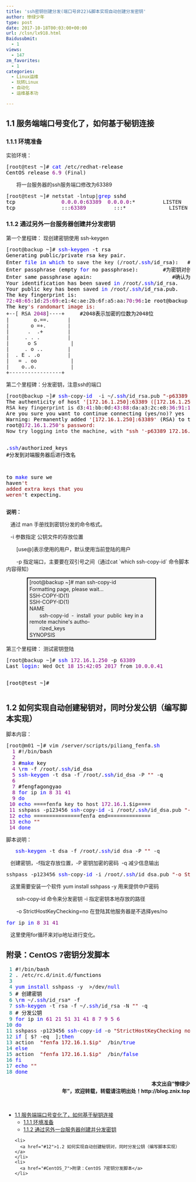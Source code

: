 ```yaml
---
title: 'ssh密钥创建分发(端口号非22)&脚本实现自动创建分发密钥'
author: 惨绿少年
type: post
date: 2017-10-18T00:03:00+00:00
url: /clsn/lx918.html
Baidusubmit:
  - 1
views:
  - 147
zm_favorites:
  - 1
categories:
  - Linux运维
  - 玩转Linux
  - 自动化
  - 运维基本功

---
```

## <span id="11">1.1 <span style="font-family: '微软雅黑',sans-serif;">服务端端口号变化了，如何基于秘钥连接</span></span>

### <span id="111">1.1.1 <span style="font-family: '微软雅黑',sans-serif;">环境准备</span></span>

<span style="font-family: '微软雅黑',sans-serif;">实验环境：</span>

<div class="cnblogs_code">
  <pre>[root@test ~]# <span style="color: #0000ff;">cat</span> /etc/redhat-<span style="color: #000000;">release
CentOS release </span><span style="color: #800080;">6.9</span> (Final)</pre>
</div>

<p style="margin-left: 21.0pt;">
  <span style="font-family: '微软雅黑',sans-serif;">将一台服务器的</span>ssh<span style="font-family: '微软雅黑',sans-serif;">服务端口修改为</span>63389
</p>

<div class="cnblogs_code">
  <pre>[root@test ~]# netstat -lntup|<span style="color: #0000ff;">grep</span><span style="color: #000000;"> sshd
tcp        </span><span style="color: #800080;"></span>      <span style="color: #800080;"></span> <span style="color: #800080;">0.0</span>.<span style="color: #800080;">0.0</span>:<span style="color: #800080;">63389</span>  <span style="color: #800080;">0.0</span>.<span style="color: #800080;">0.0</span>:*         LISTEN      <span style="color: #800080;">5083</span>/<span style="color: #000000;">sshd          
tcp        </span><span style="color: #800080;"></span>      <span style="color: #800080;"></span> :::<span style="color: #800080;">63389</span>         :::*              LISTEN      <span style="color: #800080;">5083</span>/sshd   </pre>
</div>

### <span id="112">1.1.2 <span style="font-family: '微软雅黑',sans-serif;">通过另外一台服务器创建并分发密钥</span></span>

<span style="font-family: '微软雅黑',sans-serif;">第一个里程碑：</span> <span style="font-family: '微软雅黑',sans-serif;">现创建密钥使用</span> ssh-keygen

<div class="cnblogs_code">
  <pre>[root@backup ~]# <span style="color: #0000ff;">ssh-keygen</span> -<span style="color: #000000;">t rsa
Generating public</span>/<span style="color: #000000;">private rsa key pair.
Enter </span><span style="color: #0000ff;">file</span> <span style="color: #0000ff;">in</span> <span style="color: #0000ff;">which</span> to save the key (/root/.<span style="color: #0000ff;">ssh</span>/<span style="color: #000000;">id_rsa):   #指定密钥对的保存路径
Enter passphrase (empty </span><span style="color: #0000ff;">for</span><span style="color: #000000;"> no passphrase):        #为密钥对创建密码
Enter same passphrase again:                          #确认为密钥对创建的密码
Your identification has been saved </span><span style="color: #0000ff;">in</span> /root/.<span style="color: #0000ff;">ssh</span>/<span style="color: #000000;">id_rsa.
Your public key has been saved </span><span style="color: #0000ff;">in</span> /root/.<span style="color: #0000ff;">ssh</span>/<span style="color: #000000;">id_rsa.pub.
The key fingerprint is:
</span><span style="color: #800080;">72</span>:<span style="color: #800080;">48</span>:<span style="color: #800080;">65</span>:1d:<span style="color: #800080;">25</span>:<span style="color: #800080;">69</span>:e1:4c:ae:2b:6f:a5:aa:<span style="color: #800080;">70</span>:<span style="color: #800080;">96</span><span style="color: #000000;">:1e root@backup
The key</span><span style="color: #800000;">'</span><span style="color: #800000;">s randomart image is:</span>
+--[ RSA <span style="color: #800080;">2048</span>]----+<span style="color: #000000;">     #2048表示加密的位数为2048位
</span>|        o.==.      |
|       o =+.       |
|      .  .+        |
|     . . .         |
|      o S           |
|     . o ..        |
|  . E . .o         |
|   = . oo           |
|    o..o.           |
+-----------------+</pre>
</div>

<span style="font-family: '微软雅黑',sans-serif;">第二个里程碑：分发密钥，注意</span>ssh<span style="font-family: '微软雅黑',sans-serif;">的端口</span>

<div class="cnblogs_code">
  <pre>[root@backup ~]# <span style="color: #0000ff;">ssh</span>-copy-<span style="color: #0000ff;">id</span>  -i ~/.<span style="color: #0000ff;">ssh</span>/id_rsa.pub <span style="color: #800000;">"</span><span style="color: #800000;">-p63389 172.16.1.250</span><span style="color: #800000;">"</span><span style="color: #000000;">
The authenticity of host </span><span style="color: #800000;">'</span><span style="color: #800000;">[172.16.1.250]:63389 ([172.16.1.250]:63389)</span><span style="color: #800000;">'</span> can<span style="color: #800000;">'</span><span style="color: #800000;">t be established.</span>
RSA key fingerprint is d3:<span style="color: #800080;">41</span>:bb:0d:<span style="color: #800080;">43</span>:<span style="color: #800080;">88</span>:da:a3:2c:e8:<span style="color: #800080;">36</span>:<span style="color: #800080;">91</span>:<span style="color: #800080;">11</span><span style="color: #000000;">:c9:e4:9c.
Are you sure you want to continue connecting (yes</span>/no)?<span style="color: #000000;"> yes
Warning: Permanently added </span><span style="color: #800000;">'</span><span style="color: #800000;">[172.16.1.250]:63389</span><span style="color: #800000;">'</span><span style="color: #000000;"> (RSA) to the list of known hosts.
root@</span><span style="color: #800080;">172.16</span>.<span style="color: #800080;">1.250</span><span style="color: #800000;">'</span><span style="color: #800000;">s password:</span>
Now try logging into the machine, with <span style="color: #800000;">"</span><span style="color: #800000;">ssh '-p63389 172.16.1.250'</span><span style="color: #800000;">"</span>, and check <span style="color: #0000ff;">in</span><span style="color: #000000;">:
 
  .</span><span style="color: #0000ff;">ssh</span>/<span style="color: #000000;">authorized_keys   #分发到对端服务器后进行改名

to </span><span style="color: #0000ff;">make</span> sure we haven<span style="color: #800000;">'</span><span style="color: #800000;">t added extra keys that you weren</span><span style="color: #800000;">'</span>t expecting.</pre>
</div>

**<span style="font-family: '微软雅黑',sans-serif;">说明：</span>**

&nbsp;&nbsp; <span style="font-family: '微软雅黑',sans-serif;">通过</span> man <span style="font-family: '微软雅黑',sans-serif;">手册找到密钥分发的命令格式。</span>

&nbsp;&nbsp; -i <span style="font-family: '微软雅黑',sans-serif;">参数指定</span> <span style="font-family: '微软雅黑',sans-serif;">公钥文件的存放位置</span>

<p style="text-indent: 21.0pt;">
  [use@]<span style="font-family: '微软雅黑',sans-serif;">表示使用的用户，默认使用当前登陆的用户</span>
</p>

<p style="text-indent: 21.0pt;">
  -p <span style="font-family: '微软雅黑',sans-serif;">指定端口，主要要在双引号之间（通过</span><span style="font-size: 10.5pt;">cat `which ssh-copy-id` </span><span style="font-size: 10.5pt; font-family: '微软雅黑',sans-serif;">命令</span><span style="font-family: '微软雅黑',sans-serif;">脚本内容得知）</span>
</p>

<div style="border: solid windowtext 2.0pt; padding: 1.0pt 4.0pt 1.0pt 4.0pt; background: #F2F2F2; margin-left: 42.5pt; margin-right: 69.6pt;">
  <p style="margin: 1pt 0cm; background-image: initial; background-position: initial; background-size: initial; background-repeat: initial; background-attachment: initial; background-origin: initial; background-clip: initial;">
    [root@backup ~]# man ssh-copy-id
  </p>
  
  <p style="margin: 1pt 0cm; background-image: initial; background-position: initial; background-size: initial; background-repeat: initial; background-attachment: initial; background-origin: initial; background-clip: initial;">
    Formatting page, please wait...
  </p>
  
  <p style="margin: 1pt 0cm; background-image: initial; background-position: initial; background-size: initial; background-repeat: initial; background-attachment: initial; background-origin: initial; background-clip: initial;">
    SSH-COPY-ID(1)&nbsp;&nbsp;&nbsp;&nbsp;&nbsp;&nbsp;&nbsp;&nbsp;&nbsp;&nbsp;&nbsp;&nbsp;&nbsp;&nbsp;&nbsp;&nbsp;&nbsp;&nbsp;&nbsp;&nbsp;&nbsp;&nbsp;&nbsp;&nbsp;&nbsp;&nbsp;&nbsp;&nbsp;&nbsp;&nbsp;&nbsp;&nbsp;&nbsp;&nbsp;&nbsp;&nbsp;&nbsp;&nbsp;&nbsp;&nbsp;&nbsp;&nbsp;&nbsp;&nbsp;&nbsp;&nbsp;&nbsp;&nbsp;&nbsp; SSH-COPY-ID(1)
  </p>
  
  <p style="margin: 1pt 0cm; background-image: initial; background-position: initial; background-size: initial; background-repeat: initial; background-attachment: initial; background-origin: initial; background-clip: initial;">
    NAME
  </p>
  
  <p style="margin: 1pt 0cm; background-image: initial; background-position: initial; background-size: initial; background-repeat: initial; background-attachment: initial; background-origin: initial; background-clip: initial;">
    &nbsp;&nbsp;&nbsp;&nbsp;&nbsp;&nbsp; ssh-copy-id&nbsp; -&nbsp; install&nbsp; your&nbsp; public&nbsp; key in a remote machine's autho-
  </p>
  
  <p style="margin: 1pt 0cm; background-image: initial; background-position: initial; background-size: initial; background-repeat: initial; background-attachment: initial; background-origin: initial; background-clip: initial;">
    &nbsp;&nbsp;&nbsp;&nbsp;&nbsp;&nbsp; rized_keys
  </p>
  
  <p style="margin: 1pt 0cm; background-image: initial; background-position: initial; background-size: initial; background-repeat: initial; background-attachment: initial; background-origin: initial; background-clip: initial;">
    SYNOPSIS
  </p>
</div>

<span style="font-family: '微软雅黑',sans-serif;">第三个里程碑：</span> <span style="font-family: '微软雅黑',sans-serif;">测试密钥登陆</span>

<div class="cnblogs_code">
  <pre>[root@backup ~]# <span style="color: #0000ff;">ssh</span> <span style="color: #800080;">172.16</span>.<span style="color: #800080;">1.250</span> -p <span style="color: #800080;">63389</span><span style="color: #000000;">
Last </span><span style="color: #0000ff;">login</span>: Wed Oct <span style="color: #800080;">18</span> <span style="color: #800080;">15</span>:<span style="color: #800080;">42</span>:<span style="color: #800080;">05</span> <span style="color: #800080;">2017</span> from <span style="color: #800080;">10.0</span>.<span style="color: #800080;">0.41</span><span style="color: #000000;">

[root@test </span>~]#</pre>
</div>

## <span id="12">1.2 <span style="font-family: '微软雅黑',sans-serif;">如何实现自动创建秘钥对，同时分发公钥（编写脚本实现）</span></span>

<span style="font-family: '微软雅黑',sans-serif;">脚本内容：</span>

<div class="cnblogs_code">
  <pre>[root@m01 ~]# vim /server/scripts/piliang_fenfa.<span style="color: #0000ff;">sh</span> 
  <span style="color: #800080;">1</span> #!/bin/<span style="color: #000000;">bash
  </span><span style="color: #800080;">2</span> 
  <span style="color: #800080;">3</span> #<span style="color: #0000ff;">make</span><span style="color: #000000;"> key
  </span><span style="color: #800080;">4</span> \<span style="color: #0000ff;">rm</span> -f /root/.<span style="color: #0000ff;">ssh</span>/<span style="color: #000000;">id_dsa
  </span><span style="color: #800080;">5</span> <span style="color: #0000ff;">ssh-keygen</span> -t dsa -f /root/.<span style="color: #0000ff;">ssh</span>/id_dsa -P <span style="color: #800000;">""</span> -<span style="color: #000000;">q
  </span><span style="color: #800080;">6</span> 
  <span style="color: #800080;">7</span><span style="color: #000000;"> #fengfagongyao
  </span><span style="color: #800080;">8</span> <span style="color: #0000ff;">for</span> ip <span style="color: #0000ff;">in</span> <span style="color: #800080;">8</span> <span style="color: #800080;">31</span> <span style="color: #800080;">41</span>
  <span style="color: #800080;">9</span> <span style="color: #0000ff;">do</span>
 <span style="color: #800080;">10</span> <span style="color: #0000ff;">echo</span> ====fenfa key to host <span style="color: #800080;">172.16</span>.<span style="color: #800080;">1</span>.$ip====
 <span style="color: #800080;">11</span> sshpass -p123456 <span style="color: #0000ff;">ssh</span>-copy-<span style="color: #0000ff;">id</span> -i /root/.<span style="color: #0000ff;">ssh</span>/id_dsa.pub <span style="color: #800000;">"</span><span style="color: #800000;">-o StrictHostKeyChecking=no root@172.16.1.$ip</span><span style="color: #800000;">"</span>
 <span style="color: #800080;">12</span> <span style="color: #0000ff;">echo</span> ===============fenfa end==============
 <span style="color: #800080;">13</span> <span style="color: #0000ff;">echo</span> <span style="color: #800000;">""</span>
 <span style="color: #800080;">14</span> <span style="color: #0000ff;">done</span></pre>
</div>

<span style="font-family: '微软雅黑',sans-serif;">脚本说明：</span>

<div class="cnblogs_code">
  <pre>   <span style="color: #0000ff;">ssh-keygen</span> -t dsa -f /root/.<span style="color: #0000ff;">ssh</span>/id_dsa -P <span style="color: #800000;">""</span> -q</pre>
</div>

&nbsp;&nbsp; <span style="font-family: '微软雅黑',sans-serif;">创建密钥，</span>-f<span style="font-family: '微软雅黑',sans-serif;">指定存放位置，</span>-P <span style="font-family: '微软雅黑',sans-serif;">密钥加密的密码</span>&nbsp; -q <span style="font-family: '微软雅黑',sans-serif;">减少信息输出</span>

<div class="cnblogs_code">
  <pre>sshpass -p123456 <span style="color: #0000ff;">ssh</span>-copy-<span style="color: #0000ff;">id</span> -i /root/.<span style="color: #0000ff;">ssh</span>/id_dsa.pub <span style="color: #800000;">"</span><span style="color: #800000;">-o StrictHostKeyChecking=no root@172.16.1.$ip</span><span style="color: #800000;">"</span></pre>
</div>

&nbsp;&nbsp; <span style="font-family: '微软雅黑',sans-serif;">这里需要安装一个软件</span> <span style="font-size: 10.5pt;">yum install sshpass -y </span><span style="font-family: '微软雅黑',sans-serif;">用来提供中户密码</span>

<p style="text-indent: 21.0pt;">
  ssh-copy-id <span style="font-family: '微软雅黑',sans-serif;">命令来分发密钥</span> -i <span style="font-family: '微软雅黑',sans-serif;">指定密钥本地存放的路径</span>
</p>

<p style="text-indent: 21.0pt;">
  -o StrictHostKeyChecking=no <span style="font-family: '微软雅黑',sans-serif;">在登陆其他服务器是不选择</span>yes/no
</p>

<div class="cnblogs_code">
  <pre><span style="color: #0000ff;">for</span> ip <span style="color: #0000ff;">in</span> <span style="color: #800080;">8</span> <span style="color: #800080;">31</span> <span style="color: #800080;">41</span></pre>
</div>

&nbsp;&nbsp; <span style="font-family: '微软雅黑',sans-serif;">这里使用</span>for<span style="font-family: '微软雅黑',sans-serif;">循环来对</span>ip<span style="font-family: '微软雅黑',sans-serif;">地址进行变化。</span>

## <span id="CentOS_7"><span style="font-family: '微软雅黑',sans-serif;">附录：CentOS 7密钥分发脚本</span></span>

<div class="cnblogs_code">
  <pre><span style="color: #008080;"> 1</span> #!/bin/<span style="color: #000000;">bash
</span><span style="color: #008080;"> 2</span> . /etc/rc.d/init.d/<span style="color: #000000;">functions
</span><span style="color: #008080;"> 3</span> 
<span style="color: #008080;"> 4</span> <span style="color: #0000ff;">yum</span> <span style="color: #0000ff;">install</span> sshpass -y  >/dev/<span style="color: #0000ff;">null</span>
<span style="color: #008080;"> 5</span> <span style="color: #000000;"># 创建密钥
</span><span style="color: #008080;"> 6</span> \<span style="color: #0000ff;">rm</span> ~/.<span style="color: #0000ff;">ssh</span>/id_rsa* -<span style="color: #000000;">f
</span><span style="color: #008080;"> 7</span> <span style="color: #0000ff;">ssh-keygen</span> -t rsa -f ~/.<span style="color: #0000ff;">ssh</span>/id_rsa -N <span style="color: #800000;">""</span> -<span style="color: #000000;">q
</span><span style="color: #008080;"> 8</span> <span style="color: #000000;"># 分发公钥
</span><span style="color: #008080;"> 9</span> <span style="color: #0000ff;">for</span> ip <span style="color: #0000ff;">in</span> <span style="color: #800080;">61</span> <span style="color: #800080;">21</span> <span style="color: #800080;">51</span> <span style="color: #800080;">31</span> <span style="color: #800080;">41</span> <span style="color: #800080;">8</span> <span style="color: #800080;">7</span> <span style="color: #800080;">9</span> <span style="color: #800080;">5</span> <span style="color: #800080;">6</span> 
<span style="color: #008080;">10</span> <span style="color: #0000ff;">do</span>
<span style="color: #008080;">11</span> sshpass -p123456 <span style="color: #0000ff;">ssh</span>-copy-<span style="color: #0000ff;">id</span> -o <span style="color: #800000;">"</span><span style="color: #800000;">StrictHostKeyChecking no</span><span style="color: #800000;">"</span>  -i /root/.<span style="color: #0000ff;">ssh</span>/id_rsa.pub <span style="color: #800080;">172.16</span>.<span style="color: #800080;">1</span>.$ip &>/dev/<span style="color: #0000ff;">null</span>
<span style="color: #008080;">12</span> <span style="color: #0000ff;">if</span> [ $? -eq <span style="color: #800080;"></span> ];<span style="color: #0000ff;">then</span>
<span style="color: #008080;">13</span> action  <span style="color: #800000;">"</span><span style="color: #800000;">fenfa 172.16.1.$ip</span><span style="color: #800000;">"</span>  /bin/<span style="color: #0000ff;">true</span>
<span style="color: #008080;">14</span> <span style="color: #0000ff;">else</span>
<span style="color: #008080;">15</span> action  <span style="color: #800000;">"</span><span style="color: #800000;">fenfa 172.16.1.$ip</span><span style="color: #800000;">"</span>  /bin/<span style="color: #0000ff;">false</span>
<span style="color: #008080;">16</span> <span style="color: #0000ff;">fi</span>
<span style="color: #008080;">17</span> <span style="color: #0000ff;">echo</span> <span style="color: #800000;">""</span>
<span style="color: #008080;">18</span> <span style="color: #0000ff;">done</span></pre>
</div>

<p style="text-align: right;">
  　　　　　　　　　　　　　　　　　　　　　　　　　　　&nbsp;&nbsp;<strong>&nbsp;本文出自&ldquo;惨绿少年&rdquo;，欢迎转载，转载请注明出处！http://blog.znix.top</strong>　　　
</p>

&nbsp;

<div id="toc_container" class="toc_white have_bullets">
  <ul class="toc_list">
    <li>
      <a href="#11">1.1 服务端端口号变化了，如何基于秘钥连接</a><ul>
        <li>
          <a href="#111">1.1.1 环境准备</a>
        </li>
        <li>
          <a href="#112">1.1.2 通过另外一台服务器创建并分发密钥</a>
        </li>
      </ul>
    </li>
    
    <li>
      <a href="#12">1.2 如何实现自动创建秘钥对，同时分发公钥（编写脚本实现）</a>
    </li>
    <li>
      <a href="#CentOS_7">附录：CentOS 7密钥分发脚本</a>
    </li>
  </ul>
</div>